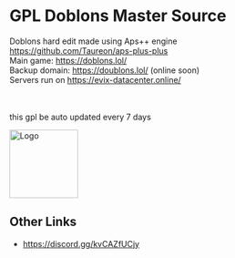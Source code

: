 # GPL Doblons Master Source
Doblons hard edit made using Aps++ engine https://github.com/Taureon/aps-plus-plus
<br>
Main game: https://doblons.lol/ <br>
Backup domain: https://doublons.lol/ (online soon) <br>
Servers run on https://evix-datacenter.online/

<br><br>
this gpl be auto updated every 7 days

<img alt="Logo" src="https://doblons.lol/img_rounded2.png" width="120" />

## Other Links
- https://discord.gg/kvCAZfUCjy
